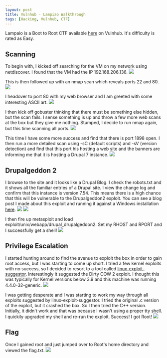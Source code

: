 ```yaml
---
layout: post
title: Vulnhub - Lampiao Walkthrough
tags: [Hacking, Vulnhub, CTF]
---
```

Lampaio is a Boot to Root CTF available [here](https://www.vulnhub.com/entry/lampiao-1,249/) on Vulnhub. It's difficulty is rated as Easy.

## Scanning
To begin with, I kicked off searching for the VM on my network using netdiscover. I found that the VM had the IP 192.168.206.136.
![](/img/Lampiao/netdiscover.png)

This is then followed up with an nmap scan which reveals ports 22 and 80. 
![](/img/Lampiao/nmap1.png)

I headover to port 80 with my web browser and I am greeted with some interesting ASCII art. 
![](/img/Lampiao/port80.PNG)

I then kick off gobuster thinking that there must be something else hidden, but the scan fails. I sense something is up and throw a few more web scans at the box but they give me nothing. Stumped, I decide to run nmap again, but this time scanning all ports.
![](/img/Lampiao/nmap2.png)

This time I have some more success and find that there is port 1898 open. I then run a more detailed scan using -sC (default scripts) and -sV (version detection) and find that this port his hosting a web site and the banners are informing me that it is hosting a Drupal 7 instance.
![](/img/Lampiao/nmap3.png)

## Drupalgeddon 2
I browse to the site and it looks like a Drupal Blog. I check the robots.txt and it shows all the familiar entries of a Drupal site. I view the change log and confirm that this instance is version 7.54. This means there is a high chance that this will be vulnerable to the Drupalgeddon2 exploit. You can see a blog post I made about this exploit and running it against a Windows installation [here](https://wjmccann.github.io/blog/2018/06/02/Drupalgeddon2).
![](/img/Lampiao/drupal.PNG)
![](/img/Lampiao/changelog.png)

I then fire up metasploit and load exploit/unix/webapp/drupal_drupalgeddon2. Set my RHOST and RPORT and I successfully get a shell!
![](/img/Lampiao/shell.png)

## Privilege Escalation
I started hunting around to find the avenue to exploit the box in order to gain root access, but I was starting to come up short. I tried a few kernel exploits with no success, so I decided to resort to a tool called [linux-exploit-suggestor](https://github.com/mzet-/linux-exploit-suggester). Interestingly it suggested the Dirty COW 2 exploit. I thought this was typically for Kernel versions below 3.9 and this machine was running 4.4.0-32-generic.
![](/img/Lampiao/exploit-suggester.png)

I was getting desperate and I was starting to work my way through all exploits suggested by linux-exploit-suggestor. I tried the original .c version of the exploit, but it crashed the box. So I then tried the C++ version. Initially, it didn't work and that was because I wasn't using a proper tty shell. I quickily upgraded my shell and re-run the exploit. Success! I got Root!
![](/img/Lampiao/root.png)

## Flag
Once I gained root and just jumped over to Root's home directory and viewed the flag.txt.
![](/img/Lampiao/flag.png)
